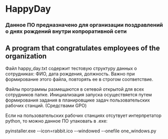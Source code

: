 # HappyDay
### Данное ПО предназначено для организации поздравлений о днях рождений внутри копроративной сети
## A program that congratulates employees of the organization
Файл happy_day.txt содержит тестовую структуру данных о сотрудниках: ФИО, дата рождения, должность. Важно при формирование этого файла, повторять ее в строгом соответствие.

Файлы программы размещаются в сетевой открытой для всех сотрудников папке. Инициализация запуска осуществяется путем формирования задания в планировщике задач пользовательских рабочих станций. (Средствами GPO)

Если на пользовательских рабочих станциях отсутвует интерпретатор python, то можно данное ПО упаковать в .exe:

pyinstaller.exe --icon=rabbit.ico --windowed --onefile one_windows.py
